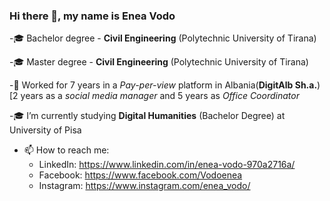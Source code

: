### Hi there 👋, my name is Enea Vodo

-🎓 Bachelor degree - <b>Civil Engineering</b> (Polytechnic University of Tirana)

-🎓 Master degree - <b>Civil Engineering</b> (Polytechnic University of Tirana)

-🔭 Worked for 7 years in a <i>Pay-per-view</i> platform in Albania(<b>DigitAlb Sh.a.</b>)[2 years as a <i>social media manager</i> and 5 years as <i>Office Coordinator</i>

-🎓 I’m currently studying <b>Digital Humanities</b> (Bachelor Degree) at University of Pisa

- 📫 How to reach me: 
  - LinkedIn: https://www.linkedin.com/in/enea-vodo-970a2716a/
  - Facebook: https://www.facebook.com/Vodoenea
  - Instagram: https://www.instagram.com/enea_vodo/


<!--
**eneavodo/eneavodo** is a ✨ _special_ ✨ repository because its `README.md` (this file) appears on your GitHub profile.

Here are some ideas to get you started:

- 🔭 I’m currently working on ...
- 🌱 I’m currently learning ...
- 👯 I’m looking to collaborate on ...
- 🤔 I’m looking for help with ...
- 💬 Ask me about ...
- 📫 How to reach me: ...
- 😄 Pronouns: ...
- ⚡ Fun fact: ...
-->
